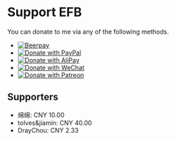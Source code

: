 # Support EFB

You can donate to me via any of the following methods.

* [![Beerpay](https://img.shields.io/badge/Donate-with%20Beerpay-red.svg)](https://beerpay.io/blueset/ehForwarderBot)
* [![Donate with PayPal](https://img.shields.io/badge/Donate-with%20Paypal-blue.svg)](https://www.paypal.com/cgi-bin/webscr?cmd=_donations&business=A5B55ARC7M6DS&lc=AU&item_name=Eana%20Hufwe%20%28GitHub%20ID%3a%20blueset%29&item_number=EFB&currency_code=AUD&bn=PP%2dDonationsBF%3aDonate%2dvia%2520Paypal%2dblue%2esvg%3aNonHosted)
* [![Donate with AliPay](https://img.shields.io/badge/Donate-with%20AliPay-orange.svg)](https://images.1a23.com/di/K1OU/EFBdonate.png)
* [![Donate with WeChat](https://img.shields.io/badge/Donate-with%20WeChat-green.svg)](https://images.1a23.com/di/VOPC/EFBDonateWC.png)
* [![Donate with Patreon](https://img.shields.io/badge/Donate-with%20Patreon-orange.svg)](https://patreon.com/user?u=4886291)


## Supporters
* 绵绵: CNY 10.00
* tolves&jiamin: CNY 40.00
* DrayChou: CNY 2.33
